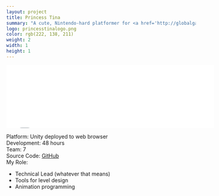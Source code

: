 ```yaml
---
layout: project
title: Princess Tina
summary: "A cute, Nintendo-hard platformer for <a href='http://globalgamejam.org/2014/games/princess-tina' target='_blank'>Global Game Jam 2014</a>.<br />Developed for the Unity web player with a team of 7."
logo: princesstinalogo.png
color: rgb(222, 138, 211)
weight: 2
width: 1
height: 1
---
```


<iframe src="//itch.io/embed/4365?linkback=true" 
  width="552" height="167" frameborder="0"></iframe>
  
Platform: Unity deployed to web browser  
Development: 48 hours  
Team: 7  
Source Code: [GitHub](https://github.com/foolmoron/ggj14)  
My Role:  
  
* Technical Lead (whatever that means)  
* Tools for level design  
* Animation programming  
  
